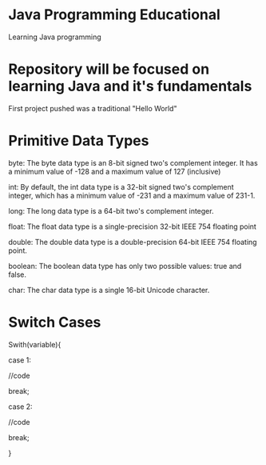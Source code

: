 # Java Programming Educational
Learning Java programming 

# Repository will be focused on learning Java and it's fundamentals 

First project pushed was a traditional "Hello World"

# Primitive Data Types     
<p>byte: The byte data type is an 8-bit signed two's complement integer. It has a minimum value of -128 and a maximum value of 127 (inclusive)</p>
<p>int: By default, the int data type is a 32-bit signed two's complement integer, which has a minimum value of -231 and a maximum value of 231-1.</p>
<p>long: The long data type is a 64-bit two's complement integer.</p>
<p>float: The float data type is a single-precision 32-bit IEEE 754 floating point</p>
<p>double: The double data type is a double-precision 64-bit IEEE 754 floating point.</p>
<p>boolean: The boolean data type has only two possible values: true and false.</p>
<p>char: The char data type is a single 16-bit Unicode character.</p>

# Switch Cases 

<p>Swith(variable){ </p>
<p>  case 1: </p>
<p>    //code </p>
<p>    break; </p>
<p>  case 2: </p>
<p>    //code </p>
<p>    break; </p>
} </p>
